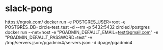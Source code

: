 # slack-pong
https://ngrok.com/
docker run -e POSTGRES_USER=root -e POSTGRES_DB=circle-test_test -d --rm -p 5432:5432 circleci/postgres
docker run --net=host -e "PGADMIN_DEFAULT_EMAIL=test@gmail.com" -e "PGADMIN_DEFAULT_PASSWORD=test" -v /tmp/servers.json:/pgadmin4/servers.json -d dpage/pgadmin4

